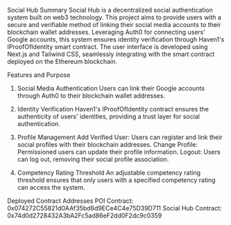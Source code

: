 Social Hub
Summary
Social Hub is a decentralized social authentication system built on web3 technology. This project aims to provide users with a secure and verifiable method of linking their social media accounts to their blockchain wallet addresses. Leveraging Auth0 for connecting users' Google accounts, this system ensures identity verification through Haven1's IProofOfIdentity smart contract. The user interface is developed using Next.js and Tailwind CSS, seamlessly integrating with the smart contract deployed on the Ethereum blockchain.

Features and Purpose

1. Social Media Authentication
   Users can link their Google accounts through Auth0 to their blockchain wallet addresses.

2. Identity Verification
   Haven1's IProofOfIdentity contract ensures the authenticity of users' identities, providing a trust layer for social authentication.

3. Profile Management
   Add Verified User: Users can register and link their social profiles with their blockchain addresses.
   Change Profile: Permissioned users can update their profile information.
   Logout: Users can log out, removing their social profile association.
4. Competency Rating Threshold
   An adjustable competency rating threshold ensures that only users with a specified competency rating can access the system.

Deployed Contract Addresses
POI Contract: 0x074272C55821d0AAf35bd6d9ECe4C4e75D39D711
Social Hub Contract: 0x74d0d2728432A3bA2Fc5ad86eF2dd0F2dc9c0359
